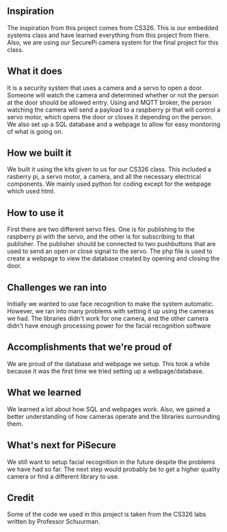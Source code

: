 ## Inspiration
The inspiration from this project comes from CS326. This is our embedded systems class and have learned everything from this project from there. Also, we are using our SecurePi camera system for the final project for this class.

## What it does
It is a security system that uses a camera and a servo to open a door. Someone will watch the camera and determined whether or not the person at the door should be allowed entry. Using and MQTT broker, the person watching the camera will send a payload to a raspberry pi that will control a servo motor, which opens the door or closes it depending on the person. We also set up a SQL database and a webpage to allow for easy monitoring of what is going on.

## How we built it
We built it using the kits given to us for our CS326 class. This included a rasberry pi, a servo motor, a camera, and all the necessary electrical components. We mainly used python for coding except for the webpage which used html.

## How to use it
First there are two different servo files. One is for publishing to the raspberry pi with the servo, and the other is for subscribing to that publisher. The publisher should be connected to two pushbuttons that are used to send an open or close signal to the servo. The php file is used to create a webpage to view the database created by opening and closing the door.

## Challenges we ran into
Initially we wanted to use face recognition to make the system automatic. However, we ran into many problems with setting it up using the cameras we had. The libraries didn't work for one camera, and the other camera didn't have enough processing power for the facial recognition software

## Accomplishments that we're proud of
We are proud of the database and webpage we setup. This took a while because it was the first time we tried setting up a webpage/database. 

## What we learned
We learned a lot about how SQL and webpages work. Also, we gained a better understanding of how cameras operate and the libraries surrounding them. 

## What's next for PiSecure
We still want to setup facial recognition in the future despite the problems we have had so far. The next step would probably be to get a higher quality camera or find a different library to use.

## Credit
Some of the code we used in this project is taken from the CS326 labs written by Professor Schuurman.
